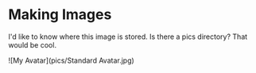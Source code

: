 # Making Images

I'd like to know where this image is stored. Is there a pics directory? That would be cool.

![My Avatar](pics/Standard Avatar.jpg)
